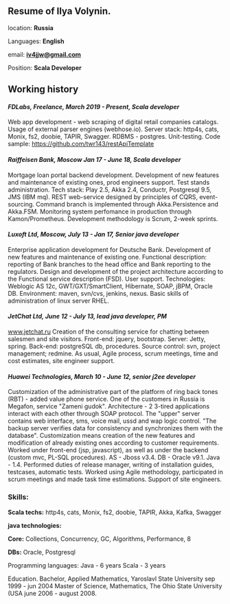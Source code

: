 ## Resume of Ilya Volynin.

location: **Russia**

Languages: **English**

email: **iv4jjw@gmail.com**

Position: **Scala Developer** 

## Working history


#### _FDLabs, Freelance, March 2019 - Present, Scala developer_
Web app development - web scraping of digital retail companies catalogs.
Usage of external parser engines (webhose.io). Server stack: http4s, cats, Monix, fs2, doobie, TAPIR, Swagger. RDBMS - postgres. Unit-testing. Code sample: https://github.com/twr143/restApiTemplate


#### _Raiffeisen Bank, Moscow Jan 17 - June 18, Scala developer_
Mortgage loan portal backend development. Development of new features and maintenance of existing ones, prod engineers support. Test stands administration. Tech stack: Play 2.5, Akka 2.4, Conductr, Postgresql 9.5, JMS (IBM mq). REST web-service designed by principles of CQRS, event-sourcing. Command branch is implemented through Akka.Persistence and Akka.FSM.  Monitoring system perfomance in production through Kamon/Prometheus. Development methodology is Scrum, 2-week sprints.

#### _Luxoft Ltd, Moscow, July 13 - Jan 17, Senior java developer_
Enterprise application development for Deutsche Bank. Development of new features and maintenance of existing one.  Functional description: reporting of Bank branches to the head office and Bank reporting 
to the regulators. Design and development of the project architecture according to the Functional service description (FSD). User support. Technologies: Weblogic AS 12c, GWT/GXT/SmartClient, Hibernate, SOAP, jBPM, Oracle DB. Environment: maven, svn/cvs, jenkins, nexus. Basic skills of administration of linux server RHEL. 


#### _JetChat Ltd, June 12 - July 13, lead java developer, PM_

www.jetchat.ru Creation of the consulting service for chatting between salesmen and site visitors. Front-end: jquery, bootstrap. Server: Jetty, spring. Back-end: postgreSQL db, procedures. Source control: svn, project management; redmine. As usual, Agile process, scrum meetings, time and cost estimates, site engineer support.


#### _Huawei Technologies, March 10 - June 12, senior j2ee developer_

Customization of the administrative part of the platform of ring back tones (RBT) - added value phone service. One of the customers in Russia is Megafon, service "Zameni gudok". Architecture - 2 3-tired applications interact with each other through SOAP protocol. The "upper" server contains web interface, sms, voice mail, ussd and wap logic control. "The backup server verifies data for consistency and synchronizes them with the database". Customization means creation of the new features and modification of already existing ones according to customer requirements. Worked under front-end (jsp, javascript), as well as under the backend (custom mvc, PL-SQL procedures). AS - Jboss v3.4. DB - Oracle v9.1. Java - 1.4. Performed duties of release manager, writing of installation guides, testcases, automatic tests. Worked using Agile methodology, participated in scrum meetings and made task time estimations. Support of site engineers.


### Skills:
**Scala techs:**   http4s, cats, Monix, fs2, doobie, TAPIR, Akka, Kafka, Swagger 

**java technologies:**

**Core:**  Collections, Concurrency, GC, Algorithms, Performance, 8

**DBs:** Oracle, Postgresql

Programming languages:
Java - 6 years
Scala - 3 years

Education.
	Bachelor, Applied Mathematics, Yaroslavl State University sep 1999 - jun 2004 
	Master of Science, Mathematics, The Ohio State University (USA june 2006 - august 2008.
